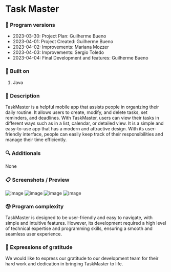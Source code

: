 # Task Master

### 💾 Program versions
- 2023-03-30: Project Plan: Guilherme Bueno
- 2023-04-01: Project Created: Guilherme Bueno
- 2023-04-02: Improvements: Mariana Mozzer
- 2023-04-03: Improvements: Sergio Toledo
- 2023-04-04: Final Development and features: Guilherme Bueno

### 🔨 Built on

1. Java

### 📃 Description

TaskMaster is a helpful mobile app that assists people in organizing their daily routine. It allows users to create, modify, and delete tasks, set reminders, and deadlines. With TaskMaster, users can view their tasks in different ways such as in a list, calendar, or detailed view. It is a simple and easy-to-use app that has a modern and attractive design. With its user-friendly interface, people can easily keep track of their responsibilities and manage their time efficiently.

### 🔍 Additionals

None

### 📋 Screenshots / Preview

![image](https://user-images.githubusercontent.com/101655079/230155746-5a8432eb-439e-41c2-840d-75ea232daf9a.png)
![image](https://user-images.githubusercontent.com/101655079/230155325-e0a7e7e2-be60-4372-8bd9-31d04745c685.png)
![image](https://user-images.githubusercontent.com/101655079/230155378-dbf531f4-83d8-42b5-a41d-5697d15be2f2.png)
![image](https://user-images.githubusercontent.com/101655079/230155474-c86e534c-56f9-4c8e-af12-6bfe795b64cb.png)




### 😰 Program complexity

TaskMaster is designed to be user-friendly and easy to navigate, with simple and intuitive features. However, its development required a high level of technical expertise and programming skills, ensuring a smooth and seamless user experience.

### 🎁 Expressions of gratitude

We would like to express our gratitude to our development team for their hard work and dedication in bringing TaskMaster to life.
